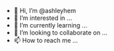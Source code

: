 - 👋 Hi, I’m @ashleyhem
- 👀 I’m interested in ...
- 🌱 I’m currently learning ...
- 💞️ I’m looking to collaborate on ...
- 📫 How to reach me ...

<!---
ashleyhem/ashleyhem is a ✨ special ✨ repository because its `README.md` (this file) appears on your GitHub profile.
You can click the Preview link to take a look at your changes.
--->
